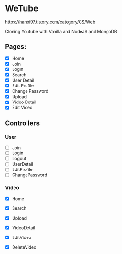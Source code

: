 # WeTube
https://hanbi97.tistory.com/category/CS/Web

Cloning Youtube with Vanilla and NodeJS and MongoDB

## Pages:

- [x] Home
- [x] Join
- [x] Login
- [x] Search
- [x] User Detail
- [x] Edit Profile
- [x] Change Password
- [x] Upload 
- [x] Video Detail
- [x] Edit Video

## Controllers
### User
- [ ] Join
- [ ] Login
- [ ] Logout
- [ ] UserDetail
- [ ] EditProfile
- [ ] ChangePassword

### Video
- [x] Home
- [x] Search
- [x] Upload
- [x] VideoDetail
- [x] EditVideo
- [x] DeleteVideo
  